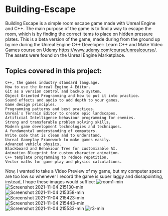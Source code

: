 # Building-Escape

Building Escape is a simple room escape game made with Unreal Engine and C++. The main purpose of the game is to find a way to escape the room, which is by finding the correct items to place on hidden pressure plates. This is a beta version of the game, made during from the ground up by me during the Unreal Engine C++ Developer: Learn C++ and Make Video Games course on Udemy https://www.udemy.com/course/unrealcourse/. The assets were found on the Unreal Engine Marketplace.

## Topics covered in this project:
    C++, the games industry standard language.
    How to use the Unreal Engine 4 Editor.
    Git as a version control and backup system.
    Object Oriented Programming and how to put it into practice.
    Sound effects and audio to add depth to your games.
    Game design principles.
    Programming patterns and best practices.
    Unreal's Terrain Editor to create epic landscapes.
    Artificial Intelligence behaviour programming for enemies.
    Strong and transferable problem solving skills.
    Modern game development technologies and techniques.
    A fundamental understanding of computers.
    Write code that is clean and to understand.
    Unreal Gameplay Framework to make games easily.
    Advanced vehicle physics.
    Blackboard and Behaviour Tree for customizable AI.
    Animation Blueprint for custom character animation.
    C++ template programming to reduce repetition.
    Vector maths for game play and physics calculations.
 
Now, I wanted to take a Video Preview of my game, but my computer specs are too low so whenever I record the game is super laggy and dissapointing, instead, I hope these images would suffice:
![room1-min](https://user-images.githubusercontent.com/87696858/140412262-b512353f-c911-4efd-afee-89a4d3229064.png)
![Screenshot 2021-11-04 215130-min](https://user-images.githubusercontent.com/87696858/140412269-488a05d0-bafb-401f-a5b9-bfe48882c8be.png)
![Screenshot 2021-11-04 215358-min](https://user-images.githubusercontent.com/87696858/140412273-cb879080-3b5e-431c-8fd2-9ec7a028a91d.png)
![Screenshot 2021-11-04 215423-min](https://user-images.githubusercontent.com/87696858/140412287-833d4429-97b6-42a3-b68b-a11a8523135b.png)
![Screenshot 2021-11-04 215443-min](https://user-images.githubusercontent.com/87696858/140412295-64e6a660-822a-47fb-bd25-77cbe465dbfc.png)
![Screenshot 2021-11-04 215533-min](https://user-images.githubusercontent.com/87696858/140412315-2c584acc-4abc-4217-a08e-ed47a8366861.png)
![r3-min](https://user-images.githubusercontent.com/87696858/140412448-e562ad57-5e13-469f-a130-86b6dfeab886.png)

